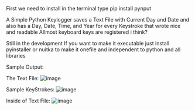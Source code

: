 First we need to install in the terminal type pip install pynput

A Simple Python Keylogger saves a Text File with Current Day and Date and also has a Day, Date, Time, and Year for every Keystroke that wrote nice and readable 
Allmost keyboard keys are registered i think?

Still in the development
If you want to make it executable just install pyinstaller or nuitka to make it onefile and independent to python and all libraries

Sample Output:

The Text File:
![image](https://user-images.githubusercontent.com/101923825/185190755-045e4cde-a98c-4d97-8bbd-dd3be8fd965f.png)

Sample KeyStrokes:
![image](https://user-images.githubusercontent.com/101923825/185190208-d57498ef-75a4-4dfd-9902-b939985c7587.png)

Inside of Text File:
![image](https://user-images.githubusercontent.com/101923825/185190315-b89a664e-e232-4733-99f3-a4f3167f5238.png)
